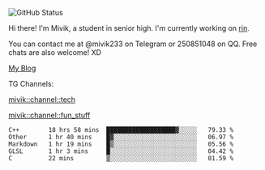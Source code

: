 ![GitHub Status](https://github-readme-stats.vercel.app/api?show_icons=true&username=Mivik)

Hi there! I'm Mivik, a student in senior high. I'm currently working on [rin](https://github.com/Mivik/rin).

You can contact me at @mivik233 on Telegram or 250851048 on QQ. Free chats are also welcome! XD

[My Blog](https://mivik.gitee.io)

TG Channels:

[mivik::channel::tech](https://t.me/mivik_channel_tech/)

[mivik::channel::fun_stuff](https://t.me/mivik_channel_fun_stuff/)

<!--START_SECTION:waka-->
```text
C++        18 hrs 58 mins  ███████████████████▓░░░░░   79.33 % 
Other      1 hr 40 mins    █▓░░░░░░░░░░░░░░░░░░░░░░░   06.97 % 
Markdown   1 hr 19 mins    █▒░░░░░░░░░░░░░░░░░░░░░░░   05.56 % 
GLSL       1 hr 3 mins     █░░░░░░░░░░░░░░░░░░░░░░░░   04.42 % 
C          22 mins         ▒░░░░░░░░░░░░░░░░░░░░░░░░   01.59 % 
```
<!--END_SECTION:waka-->
